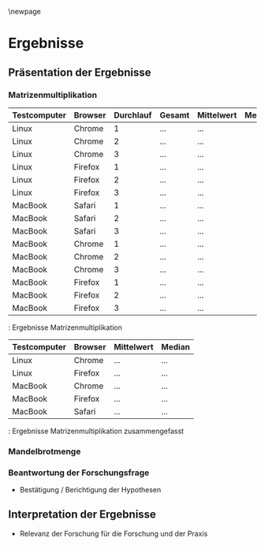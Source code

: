 \newpage

# Ergebnisse

## Präsentation der Ergebnisse

### Matrizenmultiplikation

| Testcomputer | Browser | Durchlauf | Gesamt | Mittelwert | Median |
| --------- | ------- |---- | -------| --------- | ------ |
| Linux | Chrome | 1 | ... | ... |
| Linux | Chrome | 2 | ... | ... |
| Linux | Chrome | 3 | ... | ... |
| Linux | Firefox | 1 | ... | ... |
| Linux | Firefox | 2 | ... | ... |
| Linux | Firefox | 3 | ... | ... |
| MacBook | Safari | 1 | ... | ... |
| MacBook | Safari | 2 | ... | ... |
| MacBook | Safari | 3 | ... | ... |
| MacBook | Chrome | 1 | ... | ... |
| MacBook | Chrome | 2 | ... | ... |
| MacBook | Chrome | 3 | ... | ... |
| MacBook | Firefox | 1 | ... | ... |
| MacBook | Firefox | 2 | ... | ... |
| MacBook | Firefox | 3 | ... | ... |
: Ergebnisse Matrizenmultiplikation

| Testcomputer | Browser | Mittelwert | Median |
| --------- | ----------- | --------- | ------ |
| Linux | Chrome | ... | ... |
| Linux | Firefox | ... | ... |
| MacBook | Chrome | ... | ... |
| MacBook | Firefox | ... | ... |
| MacBook | Safari | ... | ... |
: Ergebnisse Matrizenmultiplikation zusammengefasst

### Mandelbrotmenge

### Beantwortung der Forschungsfrage
- Bestätigung / Berichtigung der Hypothesen

## Interpretation der Ergebnisse
- Relevanz der Forschung für die Forschung und der Praxis


